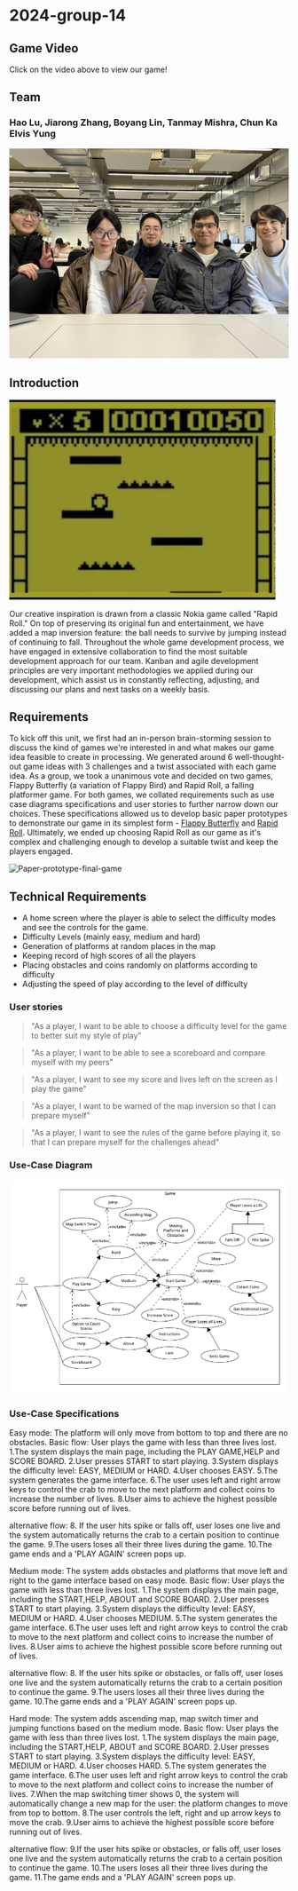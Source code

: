 # 2024-group-14

## Game Video

Click on the video above to view our game! 

## Team

### Hao Lu, Jiarong Zhang, Boyang Lin, Tanmay Mishra, Chun Ka Elvis Yung 
![Group-14-Picture](https://github.com/UoB-COMSM0110/2024-group-14/blob/main/report_material/images/group-14.JPG)

## Introduction 
![Rapid-roll-image](https://github.com/UoB-COMSM0110/2024-group-14/blob/main/report_material/images/rapid-roll.jpg)

Our creative inspiration is drawn from a classic Nokia game called "Rapid Roll." On top of preserving its original fun and entertainment, we have added a map inversion feature: the ball needs to survive by jumping instead of continuing to fall. Throughout the whole game development process, we have engaged in extensive collaboration to find the most suitable development approach for our team. Kanban and agile development principles are very important methodologies we applied during our development, which assist us in constantly reflecting, adjusting, and discussing our plans and next tasks on a weekly basis.

## Requirements
To kick off this unit, we first had an in-person brain-storming session to discuss the kind of games we're interested in and what makes our game idea feasible to create in processing. We generated around 6 well-thought-out game ideas with 3 challenges and a twist associated with each game idea. As a group, we took a unanimous vote and decided on two games, Flappy Butterfly (a variation of Flappy Bird) and Rapid Roll, a falling platformer game. For both games, we collated requirements such as use case diagrams specifications and user stories to further narrow down our choices. These specifications allowed us to develop basic paper prototypes to demonstrate our game in its simplest form - [Flappy Butterfly](https://www.youtube.com/watch?v=lpQTw_9nIlE) and [Rapid Roll](https://www.youtube.com/shorts/F4jMOeVJRp0). Ultimately, we ended up choosing Rapid Roll as our game as it's complex and challenging enough to develop a suitable twist and keep the players engaged. 

![Paper-prototype-final-game](https://github.com/UoB-COMSM0110/2024-group-14/blob/main/report_material/images/final-game.gif)

## Technical Requirements
- A home screen where the player is able to select the difficulty modes and see the controls for the game.
- Difficulty Levels (mainly easy, medium and hard)
- Generation of platforms at random places in the map
- Keeping record of high scores of all the players
- Placing obstacles and coins randomly on platforms according to difficulty
- Adjusting the speed of play according to the level of difficulty


### User stories

> "⁠As a player, I want to be able to choose a difficulty level for the game to better suit my style of play"

> "⁠As a player, I want to be able to see a scoreboard and compare myself with my peers"

> "As a player, I want to see my score and lives left on the screen as I play the game"

> "As a player, I want to be warned of the map inversion so that I can prepare myself"

> "⁠⁠As a player, I want to see the rules of the game before playing it, so that I can prepare myself for the challenges ahead"

### Use-Case Diagram

![Use-case-diagram](https://github.com/UoB-COMSM0110/2024-group-14/blob/main/report_material/images/use-case-diagram.png)

### Use-Case Specifications
Easy mode: The platform will only move from bottom to top and there are no obstacles.
Basic flow: User plays the game with less than three lives lost.
1.The system displays the main page, including the PLAY GAME,HELP and SCORE BOARD.
2.User presses START to start playing.
3.System displays the difficulty level: EASY, MEDIUM or HARD.
4.User chooses EASY.
5.The system generates the game interface.
6.The user uses left and right arrow keys to control the crab to move to the next platform and collect coins to increase the number of lives.
8.User aims to achieve the highest possible score before running out of lives.

alternative flow:
8. If the user hits spike or falls off, user loses one live and the system automatically returns the crab to a certain position to continue the game.
9.The users loses all their three lives during the game.
10.The game ends and a 'PLAY AGAIN' screen pops up.

Medium mode: The system adds obstacles and platforms that move left and right to the game interface based on easy mode.
Basic flow: User plays the game with less than three lives lost.
1.The system displays the main page, including the START,HELP, ABOUT and SCORE BOARD.
2.User presses START to start playing.
3.System displays the difficulty level: EASY, MEDIUM or HARD.
4.User chooses MEDIUM.
5.The system generates the game interface.
6.The user uses left and right arrow keys to control the crab to move to the next platform and collect coins to increase the number of lives.
8.User aims to achieve the highest possible score before running out of lives.

alternative flow:
8. If the user hits spike or obstacles, or falls off, user loses one live and the system automatically returns the crab to a certain position to continue the game.
9.The users loses all their three lives during the game.
10.The game ends and a 'PLAY AGAIN' screen pops up.

Hard mode: The system adds ascending map, map switch timer and jumping functions based on the medium mode.
Basic flow: User plays the game with less than three lives lost.
1.The system displays the main page, including the START,HELP, ABOUT and SCORE BOARD.
2.User presses START to start playing.
3.System displays the difficulty level: EASY, MEDIUM or HARD.
4.User chooses HARD.
5.The system generates the game interface.
6.The user uses left and right arrow keys to control the crab to move to the next platform and collect coins to increase the number of lives.
7.When the map switching timer shows 0, the system will automatically change a new map for the user: the platform changes to move from top to bottom.
8.The user controls the left, right and up arrow keys to move the crab.
9.User aims to achieve the highest possible score before running out of lives.

alternative flow:
9.If the user hits spike or obstacles, or falls off, user loses one live and the system automatically returns the crab to a certain position to continue the game.
10.The users loses all their three lives during the game.
11.The game ends and a 'PLAY AGAIN' screen pops up.


